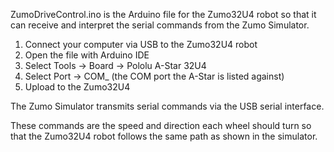 ZumoDriveControl.ino is the Arduino file for the Zumo32U4 robot so that it 
can receive and interpret the serial commands from the Zumo Simulator.

1. Connect your computer via USB to the Zumo32U4 robot
2. Open the file with Arduino IDE
3. Select Tools -> Board -> Pololu A-Star 32U4
4. Select Port -> COM_ (the COM port the A-Star is listed against)
5. Upload to the Zumo32U4

The Zumo Simulator transmits serial commands via the USB serial interface.

These commands are the speed and direction each wheel should turn so that
the Zumo32U4 robot follows the same path as shown in the simulator.
